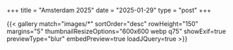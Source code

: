 +++
title = "Amsterdam 2025"
date = "2025-01-29"
type = "post"
+++


{{< gallery match="images/*" sortOrder="desc" rowHeight="150" margins="5" thumbnailResizeOptions="600x600 webp q75" showExif=true previewType="blur" embedPreview=true loadJQuery=true >}}

